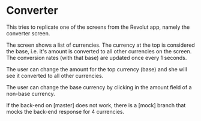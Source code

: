 # Converter

This tries to replicate one of the screens from the Revolut app, namely the converter screen.

The screen shows a list of currencies. The currency at the top is considered the base, i.e. it's amount is converted to all other currencies on the screen.
The conversion rates (with that base) are updated once every 1 seconds.

The user can change the amount for the top currency (base) and she will see it converted to all other currencies.

The user can change the base currency by clicking in the amount field of a non-base currency.

If the back-end on [master] does not work, there is a [mock] branch that mocks the back-end response for 4 currencies.